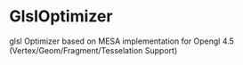 # GlslOptimizer
glsl Optimizer based on MESA implementation for Opengl 4.5 (Vertex/Geom/Fragment/Tesselation Support)

